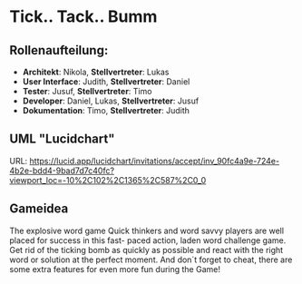 # Tick.. Tack.. Bumm

## Rollenaufteilung: 

- **Architekt**: Nikola, **Stellvertreter**: Lukas
- **User Interface**: Judith, **Stellvertreter**: Daniel
- **Tester**: Jusuf, **Stellvertreter**: Timo
- **Developer**: Daniel, Lukas, **Stellvertreter**: Jusuf
- **Dokumentation**: Timo, **Stellvertreter**: Judith

## UML "Lucidchart"
URL: https://lucid.app/lucidchart/invitations/accept/inv_90fc4a9e-724e-4b2e-bdd4-9bad7d7c40fc?viewport_loc=-10%2C102%2C1365%2C587%2C0_0

## Gameidea
The explosive word game
Quick thinkers and word savvy players are well placed for success in this fast- paced action, laden word challenge game.
Get rid of the ticking bomb as quickly as possible and react with the right word or solution at the perfect moment.
And don´t forget to cheat, there are some extra features for even more fun during the Game!

